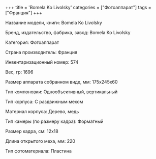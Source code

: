 +++
title = 'Bomela Ko Livolsky'
categories = ["Фотоаппарат"]
tags = ["Франция"]
+++

Название модели, книги: Bomela Ko Livolsky

Бренд, издательство, фабрика, завод: Bomela Ko Livolsky

Категория: Фотоаппарат

Страна производитель: Франция

Инвентаризационный номер: 574

Вес, гр: 1696

Размер аппарата  собранном виде, мм: 175х245х60

Тип компоновки: Однообъективный, вертикальный

Тип корпуса: С раздвижным мехом

Материал корпуса: Дерево, медь

Тип камеры (по размеру кадра): Форматный

Размер кадра, см: 12х18

Длина открытого меха, мм: 220

Тип фотоматериала: Пластина

